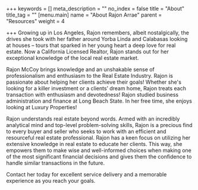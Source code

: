 +++
keywords = []
meta_description = ""
no_index = false
title = "About"
title_tag = ""
[menu.main]
name = "About Rajon Arrae"
parent = "Resources"
weight = 4

+++
Growing up in Los Angeles, Rajon remembers, albeit nostalgically, the drives she took with her father around Yorba Linda and Calabasas looking at houses – tours that sparked in her young heart a deep love for real estate. Now a California Licensed Realtor, Rajon stands out for her exceptional knowledge of the local real estate market.

Rajon McCoy brings knowledge and an unshakable sense of professionalism and enthusiasm to the Real Estate Industry. Rajon is passionate about helping her clients achieve their goals! Whether she's looking for a killer investment or a clients’ dream home, Rajon treats each transaction with enthusiasm and devotedness! Rajon studied business administration and finance at Long Beach State. In her free time, she enjoys looking at Luxury Properties!

Rajon understands real estate beyond words. Armed with an incredibly analytical mind and top-level problem-solving skills, Rajon is a precious find to every buyer and seller who seeks to work with an efficient and resourceful real estate professional. Rajon has a keen focus on utilizing her extensive knowledge in real estate to educate her clients. This way, she empowers them to make wise and well-informed choices when making one of the most significant financial decisions and gives them the confidence to handle similar transactions in the future.

Contact her today for excellent service delivery and a memorable experience as you reach your goals.